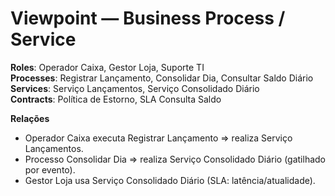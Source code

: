 # Viewpoint — Business Process / Service

**Roles**: Operador Caixa, Gestor Loja, Suporte TI  
**Processes**: Registrar Lançamento, Consolidar Dia, Consultar Saldo Diário  
**Services**: Serviço Lançamentos, Serviço Consolidado Diário  
**Contracts**: Política de Estorno, SLA Consulta Saldo

**Relações**
- Operador Caixa executa Registrar Lançamento ⇒ realiza Serviço Lançamentos.
- Processo Consolidar Dia ⇒ realiza Serviço Consolidado Diário (gatilhado por evento).
- Gestor Loja usa Serviço Consolidado Diário (SLA: latência/atualidade).
